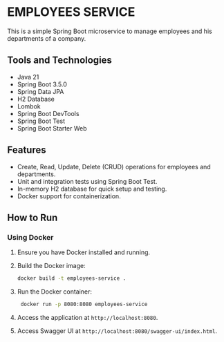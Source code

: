 # EMPLOYEES SERVICE

This is a simple Spring Boot microservice to manage employees and his departments of a company.

## Tools and Technologies
- Java 21
- Spring Boot 3.5.0
- Spring Data JPA
- H2 Database
- Lombok
- Spring Boot DevTools
- Spring Boot Test
- Spring Boot Starter Web

## Features
- Create, Read, Update, Delete (CRUD) operations for employees and departments.
- Unit and integration tests using Spring Boot Test.
- In-memory H2 database for quick setup and testing.
- Docker support for containerization.

## How to Run

### Using Docker

1. Ensure you have Docker installed and running.
2. Build the Docker image:
   ```bash
   docker build -t employees-service .
   ```
   
3. Run the Docker container:
   ```bash
    docker run -p 8080:8080 employees-service
    ```
   
4. Access the application at `http://localhost:8080`.

5. Access Swagger UI at `http://localhost:8080/swagger-ui/index.html`.
